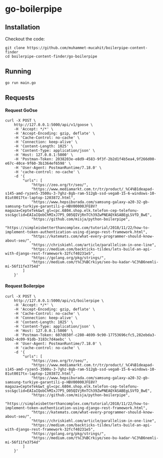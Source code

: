 # go-boilerpipe

## Installation

Checkout the code:

	git clone https://github.com/muhammet-mucahit/boilerpipe-content-finder
	cd boilerpipe-content-finder/go-boilerpipe

## Running

	go run main.go

## Requests

#### Request GoOse

	curl -X POST \
		http://127.0.0.1:5000/api/v1/goose \
		-H 'Accept: */*' \
		-H 'Accept-Encoding: gzip, deflate' \
		-H 'Cache-Control: no-cache' \
		-H 'Connection: keep-alive' \
		-H 'Content-Length: 1025' \
		-H 'Content-Type: application/json' \
		-H 'Host: 127.0.0.1:5000' \
		-H 'Postman-Token: 2038203e-e8d9-4583-9f3f-2b2d1f4b5ea4,9f266d00-e67c-40ce-9f60-3b1364ef6598' \
		-H 'User-Agent: PostmanRuntime/7.18.0' \
		-H 'cache-control: no-cache' \
		-d '{
			"urls": [
				"https://zeo.org/tr/seo/",
				"https://www.mediamarkt.com.tr/tr/product/_%C4%B1deapad-s145-amd-ryzen5-3500u-3-7ghz-8gb-ram-512gb-ssd-vega8-15-6-windows-10-81ut0017tx-laptop-1203872.html",
				"https://www.hepsiburada.com/samsung-galaxy-a20-32-gb-samsung-turkiye-garantili-p-HBV00000JFE8V?magaza=CepteTek&wt_gl=cpc.6804.shop.elk.telefon-cep-telefonu-ssc&gclid=EAIaIQobChMIxJ7P5_O05QIVjRnTCh39ZwPNEAQYASABEgLSVfD_BwE",
				"https://github.com/misja/python-boilerpipe",
				"https://simpleisbetterthancomplex.com/tutorial/2018/11/22/how-to-implement-token-authentication-using-django-rest-framework.html",
				"https://katemats.com/what-every-programmer-should-know-about-seo/",
				"https://chriskiehl.com/article/parallelism-in-one-line",
				"https://medium.com/backticks-tildes/lets-build-an-api-with-django-rest-framework-32fcf40231e5",
				"https://golang.org/pkg/strings/",
				"https://medium.com/t%C3%BCrkiye/seo-bu-kadar-%C3%B6nemli-mi-56f11fe3754d"
			]
		}'

#### Request Boilerpipe

	curl -X POST \
		http://127.0.0.1:5000/api/v1/boilerpipe \
		-H 'Accept: */*' \
		-H 'Accept-Encoding: gzip, deflate' \
		-H 'Cache-Control: no-cache' \
		-H 'Connection: keep-alive' \
		-H 'Content-Length: 1025' \
		-H 'Content-Type: application/json' \
		-H 'Host: 127.0.0.1:5000' \
		-H 'Postman-Token: 607d650f-c280-4699-9c90-17753696cfc5,282ebda3-bb62-4c09-91db-3183c7d4aebc' \
		-H 'User-Agent: PostmanRuntime/7.18.0' \
		-H 'cache-control: no-cache' \
		-d '{
			"urls": [
				"https://zeo.org/tr/seo/",
				"https://www.mediamarkt.com.tr/tr/product/_%C4%B1deapad-s145-amd-ryzen5-3500u-3-7ghz-8gb-ram-512gb-ssd-vega8-15-6-windows-10-81ut0017tx-laptop-1203872.html",
				"https://www.hepsiburada.com/samsung-galaxy-a20-32-gb-samsung-turkiye-garantili-p-HBV00000JFE8V?magaza=CepteTek&wt_gl=cpc.6804.shop.elk.telefon-cep-telefonu-ssc&gclid=EAIaIQobChMIxJ7P5_O05QIVjRnTCh39ZwPNEAQYASABEgLSVfD_BwE",
				"https://github.com/misja/python-boilerpipe",
				"https://simpleisbetterthancomplex.com/tutorial/2018/11/22/how-to-implement-token-authentication-using-django-rest-framework.html",
				"https://katemats.com/what-every-programmer-should-know-about-seo/",
				"https://chriskiehl.com/article/parallelism-in-one-line",
				"https://medium.com/backticks-tildes/lets-build-an-api-with-django-rest-framework-32fcf40231e5",
				"https://golang.org/pkg/strings/",
				"https://medium.com/t%C3%BCrkiye/seo-bu-kadar-%C3%B6nemli-mi-56f11fe3754d"
			]
		}'